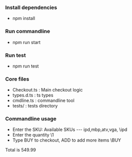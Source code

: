 ### Install dependencies

- npm install

### Run commandline

- npm run start

### Run test

- npm run test

### Core files

- Checkout.ts : Main checkout logic
- types.d.ts : ts types
- cmdline.ts : commandline tool
- tests/ : tests directory

### Commandline usage

- Enter the SKU:
  Available SKUs --- ipd,mbp,atv,vga,
  \ipd
- Enter the quantity
  \1
- Type BUY to checkout, ADD to add more items
  \BUY

Total is 549.99
